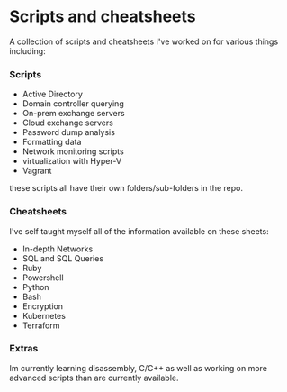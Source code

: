 # Scripts and cheatsheets

A collection of scripts and cheatsheets I've worked on for various things including:

### Scripts

 - Active Directory
 - Domain controller querying
 - On-prem exchange servers
 - Cloud exchange servers
 - Password dump analysis
 - Formatting data
 - Network monitoring scripts
 - virtualization with Hyper-V
 - Vagrant

these scripts all have their own folders/sub-folders in the repo.

### Cheatsheets
I've self taught myself all of the information available on these sheets:

 - In-depth Networks
 - SQL and SQL Queries
 - Ruby
 - Powershell
 - Python
 - Bash
 - Encryption
 - Kubernetes
 - Terraform

### Extras
Im currently learning disassembly, C/C++ as well as working on more advanced scripts than are currently available.